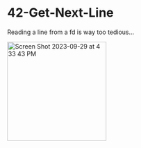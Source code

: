 # 42-Get-Next-Line
Reading a line from a fd is way too tedious...


<img width="228" alt="Screen Shot 2023-09-29 at 4 33 43 PM" src="https://github.com/Mr-Galt/42-Get-Next-Line/assets/135198406/458ea7d1-cc9c-45fd-b116-84df2dc8e422">
